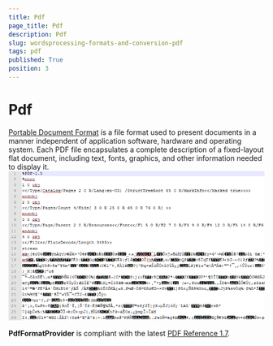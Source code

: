 ```yaml
---
title: Pdf
page_title: Pdf
description: Pdf
slug: wordsprocessing-formats-and-conversion-pdf
tags: pdf
published: True
position: 3
---
```


# Pdf



[Portable Document Format](http://en.wikipedia.org/wiki/Portable_Document_Format)
        is a file format used to present documents in a manner independent of application software, hardware and operating system. Each PDF file encapsulates a complete description of a fixed-layout flat document, including text, fonts, graphics, and other information needed to display it.
      ![wordsprocessing-formats-and-conversion-pdf 001](images/wordsprocessing-formats-and-conversion-pdf001.png)

__PdfFormatProvider__ is compliant with the latest
        [PDF Reference 1.7](http://www.adobe.com/content/dam/Adobe/en/devnet/acrobat/pdfs/pdf_reference_1-7.pdf).
      

## 


